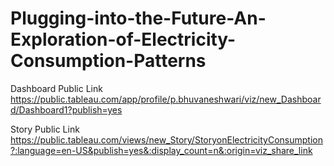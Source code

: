 # Plugging-into-the-Future-An-Exploration-of-Electricity-Consumption-Patterns


Dashboard Public Link https://public.tableau.com/app/profile/p.bhuvaneshwari/viz/new_Dashboard/Dashboard1?publish=yes

Story Public Link https://public.tableau.com/views/new_Story/StoryonElectricityConsumption?:language=en-US&publish=yes&:display_count=n&:origin=viz_share_link

